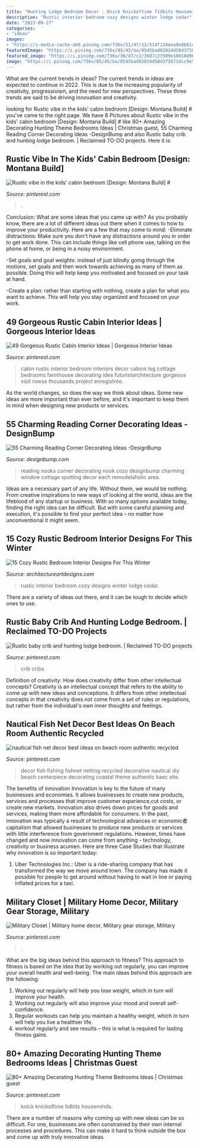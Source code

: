 ```yaml
---
title: "Hunting Lodge Bedroom Decor : Knick Knickoftime Tidbits Houseminds"
description: "Rustic interior bedroom cozy designs winter lodge cedar"
date: "2023-09-27"
categories:
- "ideas"
images:
- "https://s-media-cache-ak0.pinimg.com/736x/51/4f/12/514f124eea0e8b81ceb4b3753fdce80c.jpg"
featuredImage: "https://i.pinimg.com/736x/85/45/ba/8545bad02034d58d375871dcc9e50615.jpg"
featured_image: "https://i.pinimg.com/736x/36/d7/c2/36d7c23509e10010d0627d3a2ef3e7d7.jpg"
image: "https://i.pinimg.com/736x/85/45/ba/8545bad02034d58d375871dcc9e50615.jpg"
---
```



What are the current trends in ideas?
The current trends in ideas are expected to continue in 2022. This is due to the increasing popularity of creativity, progressivism, and the need for new perspectives. These three trends are said to be driving innovation and creativity.

	

		
looking for Rustic vibe in the kids&#039; cabin bedroom [Design: Montana Build] # you've came to the right page. We have 8 Pictures about Rustic vibe in the kids&#039; cabin bedroom [Design: Montana Build] # like 80+ Amazing Decorating Hunting Theme Bedrooms Ideas | Christmas guest, 55 Charming Reading Corner Decorating Ideas -DesignBump and also Rustic baby crib and hunting lodge bedroom. | Reclaimed TO-DO projects. Here it is:
		
    
## Rustic Vibe In The Kids&#039; Cabin Bedroom [Design: Montana Build] #

<img loading=lazy src="https://i.pinimg.com/736x/85/45/ba/8545bad02034d58d375871dcc9e50615.jpg" onerror="this.onerror=null;this.src='https://tse2.mm.bing.net/th?id=OIP.8PwK5UOgDDDDbv6Ez_upygHaFA&amp;pid=15.1';" alt="Rustic vibe in the kids&#039; cabin bedroom [Design: Montana Build] #">

_Source: pinterest.com_

>. 

	

Conclusion: What are some ideas that you came up with?
As you probably know, there are a lot of different ideas out there when it comes to how to improve your productivity. Here are a few that may come to mind:
-Eliminate distractions: Make sure you don't have any distractions around you in order to get work done. This can include things like cell phone use, talking on the phone at home, or being in a noisy environment.

-Set goals and goal weights: instead of just blindly going through the motions, set goals and then work towards achieving as many of them as possible. Doing this will help keep you motivated and focused on your task at hand.

-Create a plan: rather than starting with nothing, create a plan for what you want to achieve. This will help you stay organized and focused on your work.

    
## 49 Gorgeous Rustic Cabin Interior Ideas | Gorgeous Interior Ideas

<img loading=lazy src="https://i.pinimg.com/736x/0d/32/6b/0d326b8c68e2099afcf138850e312794--cabin-interiors-rustic-cabins.jpg?b=t" onerror="this.onerror=null;this.src='https://tse2.mm.bing.net/th?id=OIP.75SrZSwbbmc3_2UW8rQCFQHaLA&amp;pid=15.1';" alt="49 Gorgeous Rustic Cabin Interior Ideas | Gorgeous Interior Ideas">

_Source: pinterest.com_

>cabin rustic interior bedroom interiors decor cabins log cottage bedrooms farmhouse decorating idea futuristarchitecture gorgeous visit rowse thousands project enregistrée. 

	

As the world changes, so does the way we think about ideas. Some new ideas are more important than ever before, and it's important to keep them in mind when designing new products or services.

    
## 55 Charming Reading Corner Decorating Ideas -DesignBump

<img loading=lazy src="https://designbump.com/wp-content/uploads/2015/11/reading-corner-nook28.jpg" onerror="this.onerror=null;this.src='https://tse4.mm.bing.net/th?id=OIP.lSSubm-DluKjyQUKhq5ULgHaJp&amp;pid=15.1';" alt="55 Charming Reading Corner Decorating Ideas -DesignBump">

_Source: designbump.com_

>reading nooks corner decorating nook cozy designbump charming window cottage spotting decor each remodelaholic area. 

	

Ideas are a necessary part of any life. Without them, we would be nothing. From creative inspirations to new ways of looking at the world, ideas are the lifeblood of any startup or business. With so many options available today, finding the right idea can be difficult. But with some careful planning and execution, it's possible to find your perfect idea – no matter how unconventional it might seem.

    
## 15 Cozy Rustic Bedroom Interior Designs For This Winter

<img loading=lazy src="https://www.architectureartdesigns.com/wp-content/uploads/2014/10/15-Cozy-Rustic-Bedroom-Interior-Designs-For-This-Winter-1-630x945.jpg" onerror="this.onerror=null;this.src='https://tse2.mm.bing.net/th?id=OIP.iclbBqUG88Ca0-JK50o4PgHaLH&amp;pid=15.1';" alt="15 Cozy Rustic Bedroom Interior Designs For This Winter">

_Source: architectureartdesigns.com_

>rustic interior bedroom cozy designs winter lodge cedar. 

	

There are a variety of ideas out there, and it can be tough to decide which ones to use.

    
## Rustic Baby Crib And Hunting Lodge Bedroom. | Reclaimed TO-DO Projects

<img loading=lazy src="https://s-media-cache-ak0.pinimg.com/736x/51/4f/12/514f124eea0e8b81ceb4b3753fdce80c.jpg" onerror="this.onerror=null;this.src='https://tse1.mm.bing.net/th?id=OIP.2YJ52CLC7lhRbZw2DQTtiQHaJ3&amp;pid=15.1';" alt="Rustic baby crib and hunting lodge bedroom. | Reclaimed TO-DO projects">

_Source: pinterest.com_

>crib cribs. 

	

Definition of creativity: How does creativity differ from other intellectual concepts?
Creativity is an intellectual concept that refers to the ability to come up with new ideas and conceptions. It differs from other intellectual concepts in that creativity does not come from a set of rules or regulations, but rather from the individual's own inner thoughts and feelings.

    
## Nautical Fish Net Decor Best Ideas On Beach Room Authentic Recycled

<img loading=lazy src="https://i.pinimg.com/736x/6c/e1/dc/6ce1dc46f134d9376ecee13fc6e194b0.jpg" onerror="this.onerror=null;this.src='https://tse3.mm.bing.net/th?id=OIP.K0foR_tTTOIbmxSV4UEGCgHaJP&amp;pid=15.1';" alt="nautical fish net decor best ideas on beach room authentic recycled">

_Source: pinterest.com_

>decor fish fishing fishnet netting recycled decorative nautical diy beach centerpiece decorating coastal theme authentic kaec site. 

	

The benefits of innovation
Innovation is key to the future of many businesses and economies. It allows businesses to create new products, services and processes that improve customer experience,cut costs, or create new markets. Innovation also drives down prices for goods and services, making them more affordable for consumers. In the past, innovation was typically a result of technological advances or economic者 capitalism that allowed businesses to produce new products or services with little interference from government regulations. However, times have changed and now innovation can come from anything - technology, creativity or business acumen. Here are three Case Studies that illustrate why innovation is so important today: 
1) Uber Technologies Inc.: Uber is a ride-sharing company that has transformed the way we move around town. The company has made it possible for people to get around without having to wait in line or paying inflated prices for a taxi.

    
## Military Closet | Military Home Decor, Military Gear Storage, Military

<img loading=lazy src="https://i.pinimg.com/736x/36/d7/c2/36d7c23509e10010d0627d3a2ef3e7d7.jpg" onerror="this.onerror=null;this.src='https://tse3.mm.bing.net/th?id=OIP.71GVPbRJ86G4kpG4ZdoJSgHaKE&amp;pid=15.1';" alt="Military Closet | Military home decor, Military gear storage, Military">

_Source: pinterest.com_

>. 

	

What are the big ideas behind this approach to fitness?
This approach to fitness is based on the idea that by working out regularly, you can improve your overall health and well-being. The main ideas behind this approach are the following: 
1) Working out regularly will help you lose weight, which in turn will improve your health. 
2) Working out regularly will also improve your mood and overall self-confidence. 
3) Regular workouts can help you maintain a healthy weight, which in turn will help you live a healthier life. 
4) workout regularly and see results – this is what is required for lasting fitness gains.

    
## 80+ Amazing Decorating Hunting Theme Bedrooms Ideas | Christmas Guest

<img loading=lazy src="https://i.pinimg.com/736x/8f/2a/74/8f2a743c50cdead297bb37ba8bfb75ba.jpg" onerror="this.onerror=null;this.src='https://tse4.mm.bing.net/th?id=OIP.prMni_MfBz72QTJ8Bo9NswHaK0&amp;pid=15.1';" alt="80+ Amazing Decorating Hunting Theme Bedrooms Ideas | Christmas guest">

_Source: pinterest.com_

>knick knickoftime tidbits houseminds. 

	

There are a number of reasons why coming up with new ideas can be so difficult. For one, businesses are often constrained by their own internal processes and procedures. This can make it hard to think outside the box and come up with truly innovative ideas.

